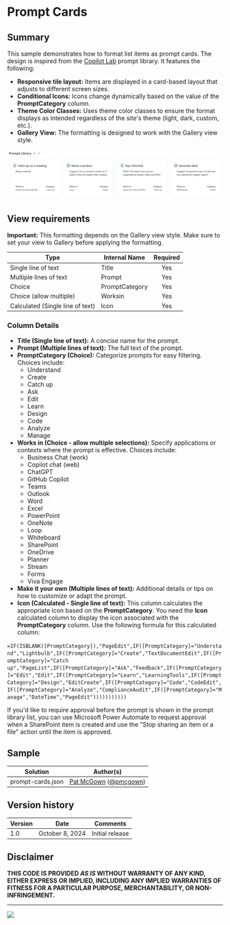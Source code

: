 # Prompt Cards

## Summary
This sample demonstrates how to format list items as prompt cards. The design is inspired from the [Copilot Lab](https://copilot.cloud.microsoft/en-US/prompts/all) prompt library. It features the following:
- **Responsive tile layout:** Items are displayed in a card-based layout that adjusts to different screen sizes.
- **Conditional Icons:** Icons change dynamically based on the value of the **PromptCategory** column.
- **Theme Color Classes:** Uses theme color classes to ensure the format displays as intended regardless of the site's theme (light, dark, custom, etc.).
- **Gallery View:** The formatting is designed to work with the Gallery view style.

![Screenshot of the prompt cards list view formatting.](./assets/screenshot.png)


## View requirements

**Important:** This formatting depends on the Gallery view style. Make sure to set your view to Gallery before applying the formatting.

|Type|Internal Name|Required|
|---|---|:---:|
|Single line of text|Title|Yes|
|Multiple lines of text|Prompt|Yes|
|Choice|PromptCategory|Yes|
|Choice (allow multiple)|Worksin|Yes|
|Calculated (Single line of text)|Icon|Yes|

### Column Details

- **Title (Single line of text):** A concise name for the prompt.
- **Prompt (Multiple lines of text):** The full text of the prompt.
- **PromptCategory (Choice):** Categorize prompts for easy filtering. Choices include:
  - Understand
  - Create
  - Catch up
  - Ask
  - Edit
  - Learn
  - Design
  - Code
  - Analyze
  - Manage
- **Works in (Choice - allow multiple selections):** Specify applications or contexts where the prompt is effective. Choices include:
  - Business Chat (work)
  - Copilot chat (web)
  - ChatGPT
  - GitHub Copilot
  - Teams
  - Outlook
  - Word
  - Excel
  - PowerPoint
  - OneNote
  - Loop
  - Whiteboard
  - SharePoint
  - OneDrive
  - Planner
  - Stream
  - Forms
  - Viva Engage
- **Make it your own (Multiple lines of text):** Additional details or tips on how to customize or adapt the prompt.
- **Icon (Calculated - Single line of text):** This column calculates the appropriate icon based on the **PromptCategory**.
You need the **Icon** calculated column to display the icon associated with the **PromptCategory** column. Use the following formula for this calculated column:

`=IF(ISBLANK([PromptCategory]),"PageEdit",IF([PromptCategory]="Understand","Lightbulb",IF([PromptCategory]="Create","TextDocumentEdit",IF([PromptCategory]="Catch up","PageList",IF([PromptCategory]="Ask","Feedback",IF([PromptCategory]="Edit","Edit",IF([PromptCategory]="Learn","LearningTools",IF([PromptCategory]="Design","EditCreate",IF([PromptCategory]="Code","CodeEdit",IF([PromptCategory]="Analyze","ComplianceAudit",IF([PromptCategory]="Manage","DateTime","PageEdit")))))))))))`

If you'd like to require approval before the prompt is shown in the prompt library list, you can use Microsoft Power Automate to request approval when a SharePoint item is created and use the "Stop sharing an item or a file" action until the item is approved.

## Sample

Solution|Author(s)
--------|---------
prompt-cards.json | [Pat McGown](https://github.com/pmcgown) ([@pmcgown](https://x.com/pmcgown))

## Version history

Version|Date|Comments
-------|----|--------
1.0|October 8, 2024 |Initial release

## Disclaimer
**THIS CODE IS PROVIDED *AS IS* WITHOUT WARRANTY OF ANY KIND, EITHER EXPRESS OR IMPLIED, INCLUDING ANY IMPLIED WARRANTIES OF FITNESS FOR A PARTICULAR PURPOSE, MERCHANTABILITY, OR NON-INFRINGEMENT.**

---

<img src="https://pnptelemetry.azurewebsites.net/list-formatting/view-samples/prompt-cards" />
